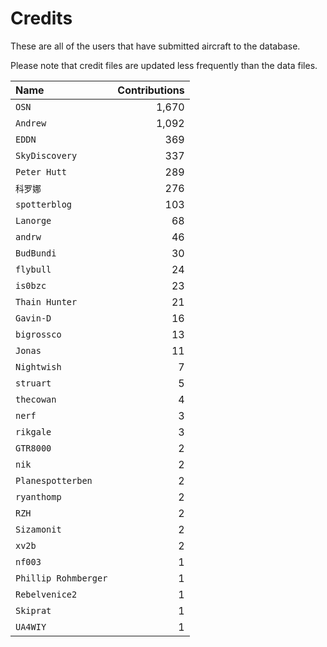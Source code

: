 ﻿# Credits

These are all of the users that have submitted aircraft to the database.

Please note that credit files are updated less frequently than the data files.

| Name                 | Contributions |
| :--                  | --: |
| `OSN`                | 1,670 |
| `Andrew`             | 1,092 |
| `EDDN`               | 369 |
| `SkyDiscovery`       | 337 |
| `Peter Hutt`         | 289 |
| `科罗娜`                | 276 |
| `spotterblog`        | 103 |
| `Lanorge`            | 68 |
| `andrw`              | 46 |
| `BudBundi`           | 30 |
| `flybull`            | 24 |
| `is0bzc`             | 23 |
| `Thain Hunter`       | 21 |
| `Gavin-D`            | 16 |
| `bigrossco`          | 13 |
| `Jonas`              | 11 |
| `Nightwish`          | 7 |
| `struart`            | 5 |
| `thecowan`           | 4 |
| `nerf`               | 3 |
| `rikgale`            | 3 |
| `GTR8000`            | 2 |
| `nik`                | 2 |
| `Planespotterben`    | 2 |
| `ryanthomp`          | 2 |
| `RZH`                | 2 |
| `Sizamonit`          | 2 |
| `xv2b`               | 2 |
| `nf003`              | 1 |
| `Phillip Rohmberger` | 1 |
| `Rebelvenice2`       | 1 |
| `Skiprat`            | 1 |
| `UA4WIY`             | 1 |

